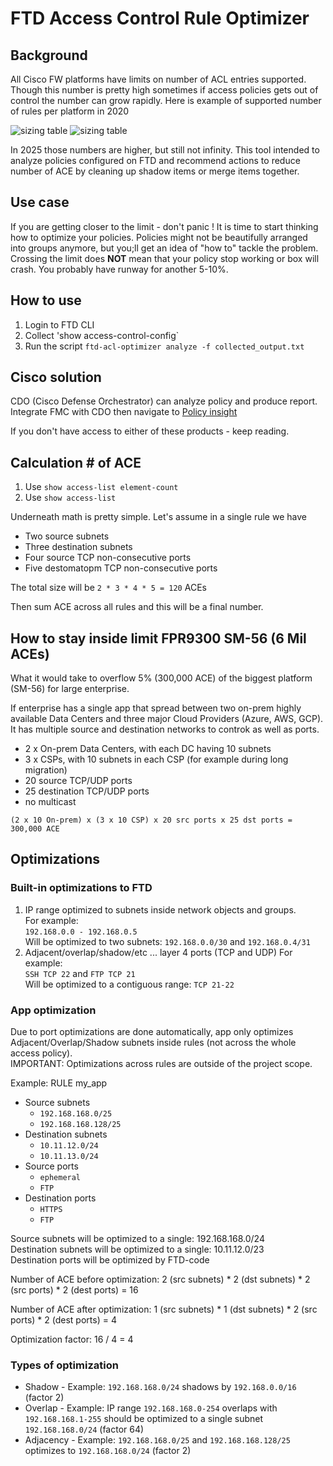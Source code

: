 # FTD Access Control Rule Optimizer

## Background

All Cisco FW platforms have limits on number of ACL entries supported. Though this number is pretty high sometimes if access policies gets out of control the number can grow rapidly. Here is example of supported number of rules per platform in 2020 

![sizing table](https://community.cisco.com/t5/image/serverpage/image-id/73366iEAEB138EA42D44C4/image-size/large?v=v2&px=999)
![sizing table](https://community.cisco.com/t5/image/serverpage/image-id/73367iD1CD3E25A3ECE12C/image-size/large?v=v2&px=999)

In 2025 those numbers are higher, but still not infinity. This tool intended to analyze policies configured on FTD and recommend actions to reduce number of ACE by cleaning up shadow items or merge items together.

## Use case 

If you are getting closer to the limit - don't panic ! It is time to start thinking how to optimize your policies. Policies might not be beautifully arranged into groups anymore, but you;ll get an idea of "how to" tackle the problem. Crossing the limit does **NOT** mean that your policy stop working or box will crash. You probably have runway for another 5-10%. 

## How to use

1. Login to FTD CLI
3. Collect 'show access-control-config`
4. Run the script `ftd-acl-optimizer analyze -f collected_output.txt`

## Cisco solution

CDO (Cisco Defense Orchestrator) can analyze policy and produce report. Integrate FMC with CDO then navigate to [Policy insight](https://docs.defenseorchestrator.com/?cid=manage_ftd#!t-policy-insights-.html)

If you don't have access to either of these products - keep reading.

## Calculation # of ACE

1. Use `show access-list element-count`
2. Use `show access-list`

Underneath math is pretty simple. Let's assume in a single rule we have
* Two source subnets
* Three destination subnets
* Four source TCP non-consecutive ports
* Five destomatopm TCP non-consecutive ports

The total size will be `2 * 3 * 4 * 5 = 120` ACEs

Then sum ACE across all rules and this will be a final number. 

## How to stay inside limit FPR9300 SM-56 (6 Mil ACEs)

What it would take to overflow 5% (300,000 ACE) of the biggest platform (SM-56) for large enterprise.

If enterprise has a single app that spread between two on-prem highly available Data Centers and three major Cloud Providers (Azure, AWS, GCP). It has multiple source and destination networks to controk as well as ports. 
* 2 x On-prem Data Centers, with each DC having 10 subnets
* 3 x CSPs, with 10 subnets in each CSP (for example during long migration)
* 20 source TCP/UDP ports
* 25 destination TCP/UDP ports
* no multicast

`(2 x 10 On-prem) x (3 x 10 CSP) x 20 src ports x 25 dst ports = 300,000 ACE`

## Optimizations

### Built-in optimizations to FTD

1. IP range optimized to subnets inside network objects and groups.  
   For example:  
   `192.168.0.0 - 192.168.0.5`  
   Will be optimized to two subnets: `192.168.0.0/30` and `192.168.0.4/31`  
2. Adjacent/overlap/shadow/etc ... layer 4 ports (TCP and UDP)
   For example:  
   `SSH TCP 22`  and `FTP TCP 21`  
   Will be optimized to a contiguous range:
   `TCP 21-22`

### App optimization

Due to port optimizations are done automatically, app only optimizes Adjacent/Overlap/Shadow subnets inside rules (not across the whole access policy).  
IMPORTANT: Optimizations across rules are outside of the project scope.

Example: RULE my_app
- Source subnets
  - `192.168.168.0/25`
  - `192.168.168.128/25`
- Destination subnets
  - `10.11.12.0/24`
  - `10.11.13.0/24`
- Source ports
  - `ephemeral`
  - `FTP`
- Destination ports
  - `HTTPS`
  - `FTP`
  
Source subnets will be optimized to a single: 192.168.168.0/24  
Destination subnets will be optimized to a single: 10.11.12.0/23  
Destination ports will be optimized by FTD-code
   
Number of ACE before optimization: 
2 (src subnets) * 2 (dst subnets) * 2 (src ports) * 2 (dest ports) = 16

Number of ACE after optimization: 
1 (src subnets) * 1 (dst subnets) * 2 (src ports) * 2 (dest ports) = 4

Optimization factor: 16 / 4 = 4 

### Types of optimization

* Shadow - Example: `192.168.168.0/24` shadows by `192.168.0.0/16` (factor 2)
* Overlap - Example: IP range `192.168.168.0-254` overlaps with `192.168.168.1-255` should be optimized to a single subnet `192.168.168.0/24` (factor 64)
* Adjacency - Example: `192.168.168.0/25` and `192.168.168.128/25` optimizes to `192.168.168.0/24` (factor 2)


